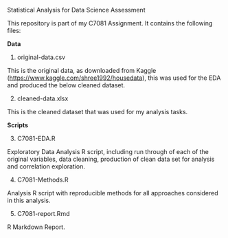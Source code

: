 Statistical Analysis for Data Science Assessment

This repository is part of my C7081 Assignment. It contains the following files:

**Data**
1. original-data.csv

This is the original data, as downloaded from Kaggle (https://www.kaggle.com/shree1992/housedata), this was used for the EDA and produced the below cleaned dataset.

2. cleaned-data.xlsx

This is the cleaned dataset that was used for my analysis tasks.

**Scripts**

3. C7081-EDA.R

Exploratory Data Analysis R script, including run through of each of the original variables, data cleaning, production of clean data set for analysis and correlation exploration.

4. C7081-Methods.R

Analysis R script with reproducible methods for all approaches considered in this analysis.

5. C7081-report.Rmd

R Markdown Report.
